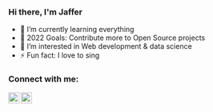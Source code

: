 ### Hi there, I'm Jaffer 



- 🌱 I’m currently learning everything
- 🥅 2022 Goals: Contribute more to Open Source projects
- 👀 I’m interested in Web development & data science
- ⚡ Fun fact: I love to sing

### Connect with me:

[<img align="left" alt="codeSTACKr | Twitter" width="22px" src="https://cdn.jsdelivr.net/npm/simple-icons@v3/icons/twitter.svg" />][twitter]
[<img align="left" alt="codeSTACKr | LinkedIn" width="22px" src="https://cdn.jsdelivr.net/npm/simple-icons@v3/icons/linkedin.svg" />][linkedin]


<br />



[twitter]: https://twitter.com/Marzelonn
[linkedin]: https://www.linkedin.com/in/jaffer-sathick-6727a31ab/
